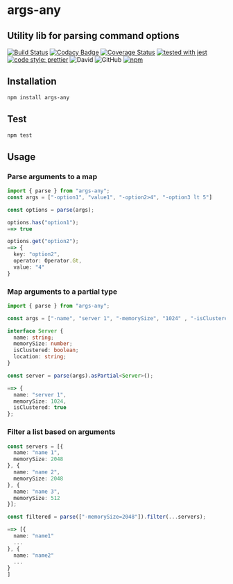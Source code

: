 # args-any

## Utility lib for parsing command options

[![Build Status](https://travis-ci.com/jaspenlind/args-any.svg?branch=master)](https://travis-ci.com/jaspenlind/args-any)
[![Codacy Badge](https://api.codacy.com/project/badge/Grade/d59c0c25d1434d5d905e8933856142a1)](https://www.codacy.com/manual/jaspenlind/args-any?utm_source=github.com&utm_medium=referral&utm_content=jaspenlind/args-any&utm_campaign=Badge_Grade)
[![Coverage Status](https://coveralls.io/repos/github/jaspenlind/args-any/badge.svg?branch=master)](https://coveralls.io/github/jaspenlind/args-any?branch=master)
[![tested with jest](https://img.shields.io/badge/tested_with-jest-99424f.svg)](https://github.com/facebook/jest)
[![code style: prettier](https://img.shields.io/badge/code_style-prettier-ff69b4.svg?style=flat-square)](https://github.com/prettier/prettier)
![David](https://img.shields.io/david/jaspenlind/args-any)
![GitHub](https://img.shields.io/github/license/jaspenlind/args-any)
[![npm](https://img.shields.io/npm/v/args-any)](https://www.npmjs.com/package/args-any)

## Installation

```sh
npm install args-any
```

## Test

```sh
npm test
```

## Usage

### Parse arguments to a map

```ts
import { parse } from "args-any";
const args = ["-option1", "value1", "-option2>4", "-option3 lt 5"]

const options = parse(args);

options.has("option1");
==> true

options.get("option2");
==> {
  key: "option2",
  operator: Operator.Gt,
  value: "4"
}
```

### Map arguments to a partial type

```ts
import { parse } from "args-any";

const args = ["-name", "server 1", "-memorySize", "1024" , "-isClustered", "true"];

interface Server {
  name: string;
  memorySize: number;
  isClustered: boolean;
  location: string;
}

const server = parse(args).asPartial<Server>();

==> {
  name: "server 1",
  memorySize: 1024,
  isClustered: true
};
```

### Filter a list based on arguments

```ts
const servers = [{
  name: "name 1",
  memorySize: 2048
}, {
  name: "name 2",
  memorySize: 2048
}, {
  name: "name 3",
  memorySize: 512
}];

const filtered = parse(["-memorySize=2048"]).filter(...servers);

==> [{
  name: "name1"
  ...
}, {
  name: "name2"
  ...
}
]
```
